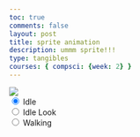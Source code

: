 ```yaml
---
toc: true
comments: false
layout: post
title: sprite animation
description: ummm sprite!!!
type: tangibles
courses: { compsci: {week: 2} }
---
```


<body>
    <div>
        <canvas id="spriteContainer"> <!-- Within the base div is a canvas. An HTML canvas is used only for graphics. It allows the user to access some basic functions related to the image created on the canvas (including animation) -->
            <img id="fox_sprite" src="/student/images/fox_sprite.png">
        </canvas>
        <div id="controls"> <!--basic radio buttons which can be used to check whether each individual animaiton works -->
            <input type="radio" name="animation" id="idle" checked>
            <label for="idle">Idle</label><br>
            <input type="radio" name="animation" id="idle_look">
            <label for="idle_look">Idle Look</label><br>
            <input type="radio" name="animation" id="walking">
            <label for="walking">Walking</label><br>
        </div>
    </div>
</body>

<script>
    window.addEventListener('load', function () {
        const canvas = document.getElementById('spriteContainer');  // sets the canvas as a variable by calling the canvas element from the HTML code, using the id we set
        const ctx = canvas.getContext('2d'); // the getContext function is a given function within the canvas object. It allows us more functionality with the sprite image.

        // constant variables used for sprite
        const SPRITE_WIDTH = 20;
        const SPRITE_HEIGHT = 20;
        const FRAME_LIMIT = 48;
       

        // sets canvas properties
        const SCALE_FACTOR = 5;
        canvas.width = SPRITE_WIDTH * SCALE_FACTOR;
        canvas.height = SPRITE_HEIGHT * SCALE_FACTOR;

        //more code will be placed here later
        class Fox {
            constructor(){  // constructor method for outlining data points about the sprite
                this.image = document.getElementById("fox_sprite");
                this.spriteWidth = SPRITE_WIDTH;
                this.spriteHeight = SPRITE_HEIGHT;
                this.width = this.spriteWidth;  //takes sprite dimensions and accounts for it in image generation
                this.height = this.spriteHeight;
                this.x = 0;  //starts image generation in coordinate (0,0) px on sprite sheet
                this.y = 0;
                this.scale = 1;  //scale of image
                this.minFrame = 0;
                this.maxFrame = FRAME_LIMIT;  // how many sprites there are in a row
                this.frameX = 0;  // sets position of sprite that is being generated. There are the two parameters we will be changing in order to crete the animation. 
                this.frameY = 0;
            }

            draw(context) {
                context.drawImage(
                    this.image,
                    this.frameX * this.spriteWidth,
                    this.frameY * this.spriteHeight,
                    this.spriteWidth,
                    this.spriteHeight,
                    this.x,
                    this.y,
                    this.width * this.scale,
                    this.height * this.scale
                );
            } 
        }
        class Fox {
            constructor() {
                this.image = document.getElementById("fox_sprite");
                this.x = 0;
                this.y = 0;
                this.minFrame = 0;
                this.maxFrame = FRAME_LIMIT;
                this.frameX = 0;
                this.frameY = 0;
            }

        // draw fox object
            draw(context) {
                context.drawImage(
                    this.image,
                    this.frameX * SPRITE_WIDTH,
                    this.frameY * SPRITE_HEIGHT,
                    SPRITE_WIDTH,
                    SPRITE_HEIGHT,
                    this.x,
                    this.y,
                    canvas.width,
                    canvas.height
                );
            }

        // update frameX of object
            update() {
                if (this.frameX < this.maxFrame) {
                    this.frameX++;
                } else {
                    this.frameX = 0;
                }
            }
        }   
        const fox = new Fox(); // makes game object fox

        const controls = document.getElementById("controls");
        controls.addEventListener('click',function (event) {
            if (event.target.tagName === 'INPUT') {
                const selectedAnimation = event.target.id;
                switch (selectedAnimation) {
                    case 'idle':
                        fox.frameY= 0;
                        break;
                    case 'bidle_look':
                        fox.frameY = 1;
                        break;
                    case 'walking':
                        fox.frameY = 2;
                        break;
                    default:
                        break:
                }
            }
        });
        function animate() {
            ctx.clearRect (0, 0, canvas.width, canvas.height);

            fox.draw(ctx);

            fox.update();

            requestAnimationFrame(animate);
        }

        animate();
    });

</script>